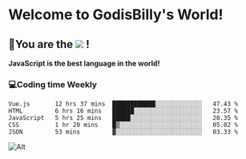 # Welcome to GodisBilly's World!
## :partying_face:You are the  ![](https://visitor-badge.glitch.me/badge?page_id=Godisbilly.readme) !
**JavaScript is the best language in the world!**
### :computer:Coding time Weekly
  <!--START_SECTION:waka-->
```text
Vue.js       12 hrs 37 mins  ████████████░░░░░░░░░░░░░   47.43 % 
HTML         6 hrs 16 mins   ██████░░░░░░░░░░░░░░░░░░░   23.57 % 
JavaScript   5 hrs 25 mins   █████░░░░░░░░░░░░░░░░░░░░   20.35 % 
CSS          1 hr 20 mins    █▒░░░░░░░░░░░░░░░░░░░░░░░   05.02 % 
JSON         53 mins         ▓░░░░░░░░░░░░░░░░░░░░░░░░   03.33 % 
```
<!--END_SECTION:waka-->
![Alt](https://repobeats.axiom.co/api/embed/eeff64f6cf3d966257bdb597911b88a4c137d508.svg "Repobeats analytics image")
